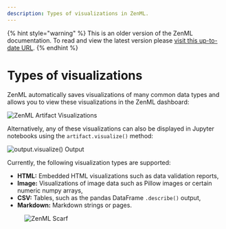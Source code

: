 ```yaml
---
description: Types of visualizations in ZenML.
---
```


{% hint style="warning" %}
This is an older version of the ZenML documentation. To read and view the latest version please [visit this up-to-date URL](https://docs.zenml.io).
{% endhint %}


# Types of visualizations

ZenML automatically saves visualizations of many common data types and allows you to view these visualizations in the ZenML dashboard:

![ZenML Artifact Visualizations](../../.gitbook/assets/artifact_visualization_dashboard.png)

Alternatively, any of these visualizations can also be displayed in Jupyter notebooks using the `artifact.visualize()` method:

![output.visualize() Output](../../.gitbook/assets/artifact_visualization_evidently.png)

Currently, the following visualization types are supported:

* **HTML:** Embedded HTML visualizations such as data validation reports,
* **Image:** Visualizations of image data such as Pillow images or certain numeric numpy arrays,
* **CSV:** Tables, such as the pandas DataFrame `.describe()` output,
* **Markdown:** Markdown strings or pages.

<figure><img src="https://static.scarf.sh/a.png?x-pxid=f0b4f458-0a54-4fcd-aa95-d5ee424815bc" alt="ZenML Scarf"><figcaption></figcaption></figure>